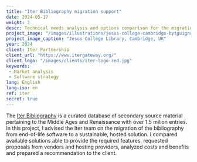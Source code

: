 ```yaml
---
title: "Iter Bibliography migration support"
date: 2024-05-17
weight: 3
descr: Technical needs analysis and options comparison for the migration of a scholarly bibliography service.
project_image: "/images/illustrations/jesus-college-cambridge-bytguignard.jpg"
project_image_caption: "Jesus College Library, Cambridge, UK"
year: 2024
client: Iter Partnership
client_url: "https://www.itergateway.org/"
client_logo: "/images/clients/iter-logo-red.jpg"
keywords: 
 - Market analysis
 - Software strategy
lang: English
lang-iso: en
ref: iter
secret: true
---
```


The [Iter Bibliography](https://www.itergateway.org/resources/iter-bibliography) is a curated database
of secondary source material pertaining to the Middle Ages and Renaissance with over 1.5 milion entries.
In this project, I advised the Iter team on the migration of the bibliography from end-of-life software to a sustainable, hosted solution.
I compared available solutions able to provide the required features, requested proposals from vendors and hosting providers, analyzed costs and benefits and
prepared a recommendation to the client.